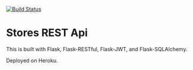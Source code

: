 [![Build Status](https://travis-ci.org/yuriscosta/rest-api-test-course.svg?branch=master)](https://travis-ci.org/yuriscosta/rest-api-test-course)

# Stores REST Api

This is built with Flask, Flask-RESTful, Flask-JWT, and Flask-SQLAlchemy.

Deployed on Heroku.
